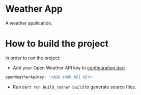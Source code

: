 # Weather App

A weather application.

# How to build the project
In order to run the project:
- Add your Open Weather API key to [configuration.dart](lib/src/app/configuration.dart:3)
```dart
openWeatherApiKey: '<ADD YOUR API KEY>'
```
- Run `dart run build_runner build` to generate source files.
